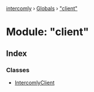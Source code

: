 [intercomly](../README.md) › [Globals](../globals.md) › ["client"](_client_.md)

# Module: "client"

## Index

### Classes

* [IntercomlyClient](../classes/_client_.intercomlyclient.md)
